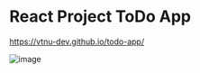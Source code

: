 # React Project ToDo App

https://vtnu-dev.github.io/todo-app/

![image](https://user-images.githubusercontent.com/65651452/190115164-78006ced-4c51-493b-b662-b237d548eef5.png)

